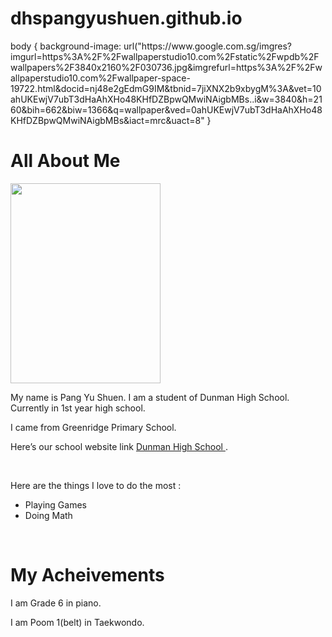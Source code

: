 # dhspangyushuen.github.io
<!DOCTYPE html>
<html>
<link rel="stylesheet" type="text/css" href="style.css">
<body>
body {
  background-image: url("https://www.google.com.sg/imgres?imgurl=https%3A%2F%2Fwallpaperstudio10.com%2Fstatic%2Fwpdb%2Fwallpapers%2F3840x2160%2F030736.jpg&imgrefurl=https%3A%2F%2Fwallpaperstudio10.com%2Fwallpaper-space-19722.html&docid=nj48e2gEdmG9IM&tbnid=7jiXNX2b9xbygM%3A&vet=10ahUKEwjV7ubT3dHaAhXHo48KHfDZBpwQMwiNAigbMBs..i&w=3840&h=2160&bih=662&biw=1366&q=wallpaper&ved=0ahUKEwjV7ubT3dHaAhXHo48KHfDZBpwQMwiNAigbMBs&iact=mrc&uact=8"
}
<h1> All About Me</h1>
<title> This is my website </title>
<img src="https://dhis.dhs.sg/data/photos/3F38C9BE-E96E-4E16-82A6-66F0DE3D5A0B.jpg" width="240" Height="320"/>
<p>
My name is Pang Yu Shuen. I am a student of Dunman High School. Currently in 1st year high school. </p>
<p>
  I came from Greenridge Primary School.</p>
<p>
Here’s our school website link <a href ="www.dhs.sg"> Dunman High School  </a>. </p>
<br>
<p> Here are the things I love to do the most : </p> 
<ul>
<li>Playing Games</li>
<li>Doing Math</li>
</ul>
<br>
<h1> My Acheivements</h1>
<p> I am Grade 6 in piano.</p>
  <p> I am Poom 1(belt) in Taekwondo.</p>
</body>
</html>
